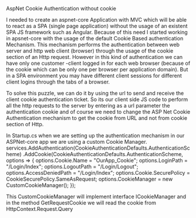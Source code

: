 AspNet Cookie Authentication without cookie

I needed to create an aspnet-core Application with MVC which will be able to react as a SPA (single page application) without the usage of
an existent SPA JS framework such as Angular. Because of this need I started working in apsnet-core with the usage of the default Cookie Based authentication Mechanism. This mechanism performs the authentication between web server and http web client (browser) through the usage of the cookie section of an Http request. However in this kind of authentication we can have only one customer -client logged in for each web browser (because of the cookie which can be only one per browser  per application domain). But in a SPA environment you may have different client sessions for different client logins through the tabs of a browser. 

To solve this puzzle, we can do it by using the url to send and receive the client cookie authentication ticket. So its our client side JS code to perform all the http requests to the server by entering as a url parameter the authentication cookie and of course we need to change the ASP Net Cookie Authentication mechanism to get the cookie from URL and not from cookie section of Http.

In Startup.cs when we are setting up the authentication mechanism in our ASPNet-core app we are using a custom Cookie Manager.
services.AddAuthentication(CookieAuthenticationDefaults.AuthenticationScheme)
	.AddCookie(CookieAuthenticationDefaults.AuthenticationScheme, options =>
	{
		options.Cookie.Name = "OurApp_Cookie";
		options.LoginPath = "/Login/Index";
		options.LogoutPath = "/Login/Logout";
		options.AccessDeniedPath = "/Login/Index";
		options.Cookie.SecurePolicy = CookieSecurePolicy.SameAsRequest;
		options.CookieManager = new CustomCookieManager();
	});

This CustomCookieManager will implement interface ICookieManager and in the method GetRequestCookie we will read the cookie
from HttpContext.Request.Query 


